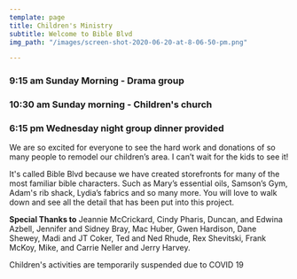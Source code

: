 ```yaml
---
template: page
title: Children's Ministry
subtitle: Welcome to Bible Blvd
img_path: "/images/screen-shot-2020-06-20-at-8-06-50-pm.png"

---
```

### **9:15 am Sunday Morning - Drama group**

### **10:30 am Sunday morning - Children's church**

### **6:15 pm Wednesday night group dinner provided** 

We are so excited for everyone to see the hard work and donations of so many people to remodel our children’s area. I can’t wait for the kids to see it!

It's called Bible Blvd because we have created storefronts for many of the most familiar bible characters. Such as Mary’s essential oils, Samson’s Gym, Adam's rib shack, Lydia’s fabrics and so many more. You will love to walk down and see all the detail that has been put into this project.

**Special Thanks to** Jeannie McCrickard, Cindy Pharis, Duncan, and Edwina Azbell, Jennifer and Sidney Bray, Mac Huber, Gwen Hardison, Dane Shewey, Madi and JT Coker, Ted and Ned Rhude, Rex Shevitski, Frank McKoy, Mike, and Carrie Neller and Jerry Harvey.

Children's activities are temporarily suspended due to COVID 19